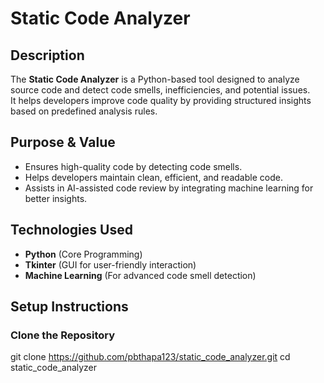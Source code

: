 # Static Code Analyzer

## Description  
The **Static Code Analyzer** is a Python-based tool designed to analyze source code and detect code smells, inefficiencies, and potential issues.  
It helps developers improve code quality by providing structured insights based on predefined analysis rules.

## Purpose & Value  
- Ensures high-quality code by detecting code smells.  
- Helps developers maintain clean, efficient, and readable code.  
- Assists in AI-assisted code review by integrating machine learning for better insights.  

## Technologies Used  
- **Python** (Core Programming)  
- **Tkinter** (GUI for user-friendly interaction)  
- **Machine Learning** (For advanced code smell detection)  

## Setup Instructions  

### **Clone the Repository**  

git clone https://github.com/pbthapa123/static_code_analyzer.git
cd static_code_analyzer
